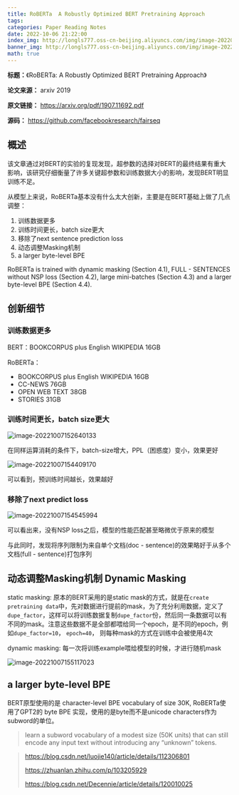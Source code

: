 ```yaml
---
title: RoBERTa  A Robustly Optimized BERT Pretraining Approach
tags: 
categories: Paper Reading Notes
date: 2022-10-06 21:22:00
index_img: http://longls777.oss-cn-beijing.aliyuncs.com/img/image-20220927142410395.png
banner_img: http://longls777.oss-cn-beijing.aliyuncs.com/img/image-20220927142410395.png
math: true
---
```


**标题：**《RoBERTa:  A Robustly Optimized BERT Pretraining Approach》

**论文来源：** arxiv 2019

**原文链接：** https://arxiv.org/pdf/1907.11692.pdf

**源码：** https://github.com/facebookresearch/fairseq

## 概述

该文章通过对BERT的实验的复现发现，超参数的选择对BERT的最终结果有重大影响，该研究仔细衡量了许多关键超参数和训练数据大小的影响，发现BERT明显训练不足。

从模型上来说，RoBERTa基本没有什么太大创新，主要是在BERT基础上做了几点调整：

1. 训练数据更多
2. 训练时间更长，batch size更大 
3. 移除了next sentence prediction loss 
4. 动态调整Masking机制
5.  a larger byte-level BPE 

RoBERTa is trained with dynamic masking (Section 4.1), FULL - SENTENCES without NSP loss (Section 4.2), large mini-batches (Section 4.3) and a larger byte-level BPE (Section 4.4).

## 创新细节

### 训练数据更多

BERT：BOOKCORPUS  plus English WIKIPEDIA 16GB

RoBERTa：

- BOOKCORPUS  plus English WIKIPEDIA 16GB
- CC-NEWS 76GB
- OPEN WEB TEXT 38GB
- STORIES 31GB

### 训练时间更长，batch size更大 

![image-20221007152640133](http://longls777.oss-cn-beijing.aliyuncs.com/img/image-20221007152640133.png)

在同样运算消耗的条件下，batch-size增大，PPL（困惑度）变小，效果更好

![image-20221007154409170](http://longls777.oss-cn-beijing.aliyuncs.com/img/image-20221007154409170.png)

可以看到，预训练时间越长，效果越好

### 移除了next predict loss 

![image-20221007154545994](http://longls777.oss-cn-beijing.aliyuncs.com/img/image-20221007154545994.png)

可以看出来，没有NSP loss之后，模型的性能匹配甚至略微优于原来的模型

与此同时，发现将序列限制为来自单个文档(doc - sentence)的效果略好于从多个文档(full - sentence)打包序列

## 动态调整Masking机制 Dynamic Masking

static masking: 原本的BERT采用的是static mask的方式，就是在`create pretraining data`中，先对数据进行提前的mask，为了充分利用数据，定义了`dupe_factor`，这样可以将训练数据复制`dupe_factor`份，然后同一条数据可以有不同的mask。注意这些数据不是全部都喂给同一个epoch，是不同的epoch，例如`dupe_factor=10`， `epoch=40`， 则每种mask的方式在训练中会被使用4次

dynamic masking: 每一次将训练example喂给模型的时候，才进行随机mask

![image-20221007155117023](http://longls777.oss-cn-beijing.aliyuncs.com/img/image-20221007155117023.png)

## a larger byte-level BPE

BERT原型使用的是 character-level BPE vocabulary of size 30K, RoBERTa使用了GPT2的 byte BPE 实现，使用的是byte而不是unicode characters作为subword的单位。

> learn a subword vocabulary of a modest size (50K units) that can still encode any input text without introducing any “unknown” tokens.



> https://blog.csdn.net/luojie140/article/details/112306801
>
> https://zhuanlan.zhihu.com/p/103205929
>
> https://blog.csdn.net/Decennie/article/details/120010025